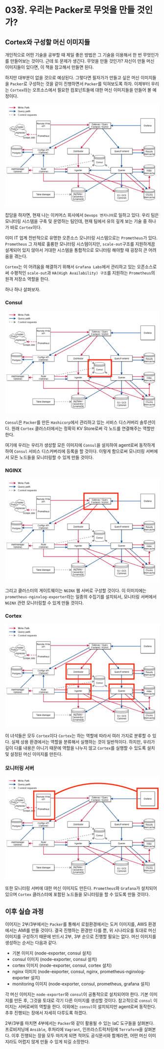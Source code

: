 # 03장. 우리는 Packer로 무엇을 만들 것인가?

## Cortex와 구성할 머신 이미지들

개인적으로 어떤 기술을 공부할 때 제일 좋은 방법은 그 기술을 이용해서 한 번 무엇인가를 만들어보는 것이다. 근데 또 문제가 생긴다. 무엇을 만들 것인가? 자신이 만들 머신 이미지들이 있다면, 이 책을 참고해서 만들면 된다. 

하지만 대부분이 없을 것으로 예상된다. 그렇다면 필자가가 만들고 싶은 머신 이미지들을 `Packer`로 구성하는 것을 같이 진행하면서 `Packer`를 익혀보도록 하자. 이제부터 우리는 `Cortex`라는 오프소스에서 필요한 컴포넌트들에 대한 머신 이미지들을 만들어 볼 예정이다.

![01](./01.png)

잡담을 하자면, 현재 나는 이커머스 회사에서 `Devops 엔지니어`로 일하고 있다. 우리 팀은 모니터링 시스템을 구축 및 운영하는 팀인데, 현재 팀에서 유의 깊게 보는 기술 중 하나가 바로 `Cortex`이다. 

이미 IT 업계 전반적으로 유명한 오픈소스 모니터링 시스템으로는 `Prometheus`가 있다. `Prometheus` 그 자체로 훌륭한 모니터링 시스템이지만, `scale-out`구조를 지원하게끔 설계되어 있지 않아서 거대한 시스템을 통합적으로 모니터링 해야할 때 굉장히 큰 어려움을 겪는다.

`Cortex`는 이 어려움을 해결하기 위해서 `Grafana Labs`에서 관리하고 있는 오픈소스로써 수평적인 `scale-out`과 `HA(High Availability) 구조`를 지원하는 `Prometheus`의 원격 저장소 역할을 한다. 

하나 하나 살펴보자.

### Consul

![02](./02.png)

`Consul`은 `Packer`를 만든 `Hashicorp`에서 관리하고 있는 서비스 디스커버리 솔루션이다. 원래 `Cortex` 클러스터에서는 정확히 KV Store로써 각 노드를 연결해주는 역할만 한다. 

여기에 우리는 우리가 생성할 모든 이미지에 `Consul`을 설치하여 agent로써 동작하게 하여 `Consul` 서비스 디스커버리에 등록을 할 것이다. 이렇게 함으로써 모니터링 서버에서 모든 노드들을 모니터링할 수 있게 만들 것이다.

### NGINX

![03](./03.png)

그리고 클러스터의 게이트웨이는 `NGINX` 웹 서버로 구성할 것이다. 이 이미지에는 `prometheus-nginxlog-exporter`라는 일종의 수집기를 설치되서, 모니터링 서버에서 `NGINX` 관련 모니터링할 수 있게 만들 것이다.

### Cortex

![04](./04.png)

이 녀석들은 모두 `Cortex`이다 `Cortex`는 하는 역할에 따라서 여러 가지로 분류할 수 있다. 실제 상용 환경에서는 역할을 분류해서 실행하는 것이 일반적이다. 하지만, 우리가 깊이 다룰 내용은 아니기 때문에 역할을 나누지 않고 `Cortex`를 실행할 수 있도록 설치 및 설정된 머신 이미지를 만든다. 

### 모니터링 서버

![05](./05.png)

또한 모니터링 서버에 대한 머신 이미지도 만든다. `Prometheus`와 `Grafana`가 설치되어 있으며 `Cortex` 클러스터에 포함된 노드들을 모니터링을 할 수 있도록 만들 것이다.

## 이후 실습 과정

이어지는 2부/3부에서는 `Packer`를 통해서 로컬환경에서는 도커 이미지를, AWS 환경에서는 AMI를 만들 것이다. 결국 진행하는 환경만 다를 뿐, 위 시나리오를 토대로 머신 이미지를 구성하기 때문에 반드시 2부, 3부 순으로 진행할 필요는 없다. 머신 이미지를 생성하는 순서는 다음과 같다.

* 기본 이미지 (node-exporter, consul 설치)
* consul 이미지 (node-exporter, consul 설치)
* cortex 이미지 (node-exporter, consul, cortex 설치)
* nginx 이미지 (node-exporter, consul, nginx, prometheus-nginxlog-exporter 설치)
* monitoring 이미지 (node-exporter, consul, prometheus, grafana 설치)

각 머신 이미지는 `node-exporter`와 `consul`이 공통적으로 설치되어야 한다. 기본 이미지를 만든 후, 그것을 토대로 각기 다른 이미지를 생성할 것이다. 참고적으로 `consul` 이미지는 서버로써의 역할을 한다. 이외에는 `consul`이 설치되지만 agent로써 동작한다. 추후 진행되는 장에서 자세히 다루도록 하겠다.

2부/3부를 마치면 4부에서는 `Packer`와 같이 활용될 수 있는 IaC 도구들을 살펴본다. 프로비저닝에 `Ansible`, 후처리에 `Vagrant`, 인프라스트럭처링에 `Terraform`을 살펴본다. 이후 진행되는 장을 모두 마치게 되면 적어도 공식문서와 함께라면, 어떤 머신 이미지라도 어렵지 않게 만들 수 있게 되길 소망한다.

